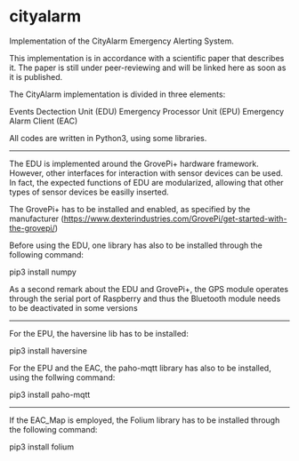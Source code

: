 # cityalarm
Implementation of the CityAlarm Emergency Alerting System.

This implementation is in accordance with a scientific paper that describes it. The paper is still under peer-reviewing and will be linked here as soon as it is published.

The CityAlarm implementation is divided in three elements:

Events Dectection Unit (EDU)
Emergency Processor Unit (EPU)
Emergency Alarm Client (EAC)

All codes are written in Python3, using some libraries.

*******************************************************************

The EDU is implemented around the GrovePi+ hardware framework. However, other interfaces for interaction with sensor devices can be used. In fact, the expected functions of EDU are modularized, allowing that other types of sensor devices be easilly inserted.

The GrovePi+ has to be installed and enabled, as specified by the manufacturer (https://www.dexterindustries.com/GrovePi/get-started-with-the-grovepi/)

Before using the EDU, one library has also to be installed through the following command:

pip3 install numpy

As a second remark about the EDU and GrovePi+, the GPS module operates through the serial port of Raspberry and thus the Bluetooth module needs to be deactivated in some versions

*******************************************************************

For the EPU, the haversine lib has to be installed:

pip3 install haversine

For the EPU and the EAC, the paho-mqtt library has also to be installed, using the follwing command:

pip3 install paho-mqtt

*******************************************************************

If the EAC_Map is employed, the Folium library has to be installed through the following command:

pip3 install folium
